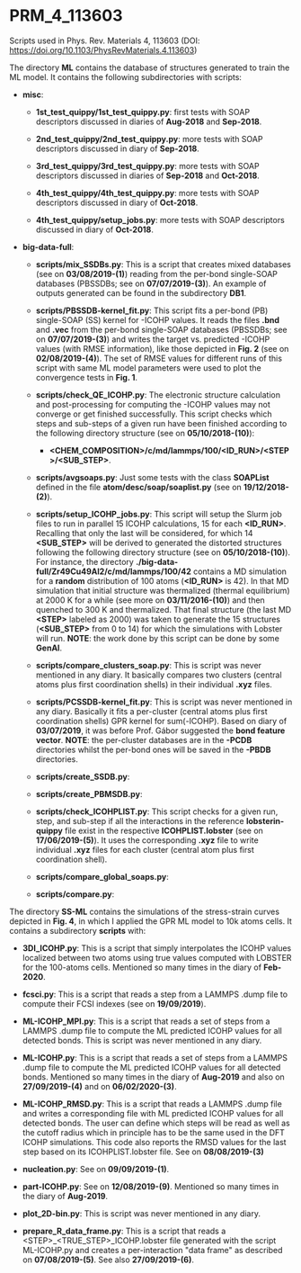 # PRM_4_113603
Scripts used in Phys. Rev. Materials 4, 113603 (DOI: https://doi.org/10.1103/PhysRevMaterials.4.113603)

The directory **ML** contains the database of structures generated to train the ML model. It contains the following subdirectories with scripts:

- **misc**:

  - **1st_test_quippy/1st_test_quippy.py**: first tests with SOAP descriptors discussed in diaries of **Aug-2018** and **Sep-2018**.

  - **2nd_test_quippy/2nd_test_quippy.py**: more tests with SOAP descriptors discussed in diary of **Sep-2018**.

  - **3rd_test_quippy/3rd_test_quippy.py**: more tests with SOAP descriptors discussed in diaries of **Sep-2018** and **Oct-2018**.

  - **4th_test_quippy/4th_test_quippy.py**: more tests with SOAP descriptors discussed in diary of **Oct-2018**.

  - **4th_test_quippy/setup_jobs.py**: more tests with SOAP descriptors discussed in diary of **Oct-2018**.

- **big-data-full**:

  - **scripts/mix_SSDBs.py**: This is a script that creates mixed databases (see on **03/08/2019-(1)**) reading from the per-bond single-SOAP databases (PBSSDBs; see on **07/07/2019-(3)**). An example of outputs generated can be found in the subdirectory **DB1**.

  - **scripts/PBSSDB-kernel_fit.py**: This script fits a per-bond (PB) single-SOAP (SS) kernel for -ICOHP values. It reads the files **.bnd** and **.vec** from the per-bond single-SOAP databases (PBSSDBs; see on **07/07/2019-(3)**) and writes the target vs. predicted -ICOHP values (with RMSE information), like those depicted in **Fig. 2** (see on **02/08/2019-(4)**). The set of RMSE values for different runs of this script with same ML model parameters were used to plot the convergence tests in **Fig. 1**.

  - **scripts/check_QE_ICOHP.py**: The electronic structure calculation and post-processing for computing the -ICOHP values may not converge or get finished successfully. This script checks which steps and sub-steps of a given run have been finished according to the following directory structure (see on **05/10/2018-(10)**):
    - **<CHEM_COMPOSITION>/c/md/lammps/100/<ID_RUN>/\<STEP>/<SUB_STEP>**.

  - **scripts/avgsoaps.py**: Just some tests with the class **SOAPList** defined in the file **atom/desc/soap/soaplist.py** (see on **19/12/2018-(2)**).

  - **scripts/setup_ICOHP_jobs.py**: This script will setup the Slurm job files to run in parallel 15 ICOHP calculations, 15 for each **<ID_RUN>**. Recalling that only the last **<STEP>** will be considered, for which 14 **<SUB_STEP>** will  be derived to generated the distorted structures following the following directory structure (see on **05/10/2018-(10)**). For instance, the directory **./big-data-full/Zr49Cu49Al2/c/md/lammps/100/42** contains a MD simulation for a **random** distribution of 100 atoms (**<ID_RUN>** is 42). In that MD simulation that initial structure was thermalized (thermal equilibrium) at 2000 K for a while (see more on **03/11/2016-(10)**) and then quenched to 300 K and thermalized. That final structure (the last MD **\<STEP>** labeled as 2000) was taken to generate the 15 structures (**<SUB_STEP>** from 0 to 14) for which the simulations with Lobster will run. **NOTE**: the work done by this script can be done by some **GenAI**.

  - **scripts/compare_clusters_soap.py**: This is script was never mentioned in any diary. It basically compares two clusters (central atoms plus first coordination shells) in their individual **.xyz** files.

  - **scripts/PCSSDB-kernel_fit.py**: This is script was never mentioned in any diary. Basically it fits a per-cluster (central atoms plus first coordination shells) GPR kernel for sum(-ICOHP). Based on diary of **03/07/2019**, it was before Prof. Gábor suggested the **bond feature vector**. **NOTE**: the per-cluster databases are in the **-PCDB** directories whilst the per-bond ones will be saved in the **-PBDB** directories.

  - **scripts/create_SSDB.py**:

  - **scripts/create_PBMSDB.py**:

  - **scripts/check_ICOHPLIST.py**: This script checks for a given run, step, and sub-step if all the interactions in the reference **lobsterin-quippy** file exist in the respective **ICOHPLIST.lobster** (see on **17/06/2019-(5)**). It uses the corresponding **.xyz** file to write individual **.xyz** files for each cluster (central atom plus first coordination shell).

  - **scripts/compare_global_soaps.py**:

  - **scripts/compare.py**:

The directory **SS-ML** contains the simulations of the stress-strain curves depicted in **Fig. 4**, in which I applied the GPR ML model to 10k atoms cells. It contains a subdirectory **scripts** with:

- **3DI_ICOHP.py**: This is a script that simply interpolates the ICOHP values localized between two atoms using true values computed with LOBSTER for the 100-atoms cells. Mentioned so many times in the diary of **Feb-2020**.

- **fcsci.py**: This is a script that reads a step from a LAMMPS .dump file to compute their FCSI indexes (see on **19/09/2019**).

- **ML-ICOHP_MPI.py**: This is a script that reads a set of steps from a LAMMPS .dump file to compute the ML predicted ICOHP values for all detected bonds. This is script was never mentioned in any diary.

- **ML-ICOHP.py**: This is a script that reads a set of steps from a LAMMPS .dump file to compute the ML predicted ICOHP values for all detected bonds. Mentioned so many times in the diary of **Aug-2019** and also on **27/09/2019-(4)** and on **06/02/2020-(3)**.

- **ML-ICOHP_RMSD.py**: This is a script that reads a LAMMPS .dump file and writes a corresponding file with ML predicted ICOHP values for all detected bonds. The user can define which steps will be read as well as the cutoff radius which in principle has to be the same used in the DFT ICOHP simulations. This code also reports the RMSD values for the last step based on its ICOHPLIST.lobster file. See on **08/08/2019-(3)**

- **nucleation.py**: See on **09/09/2019-(1)**.

- **part-ICOHP.py**: See on **12/08/2019-(9)**. Mentioned so many times in the diary of **Aug-2019**.

- **plot_2D-bin.py**: This is script was never mentioned in any diary.

- **prepare_R_data_frame.py**: This is a script that reads a \<STEP>_<TRUE_STEP>_ICOHP.lobster file generated with the script ML-ICOHP.py and creates a per-interaction "data frame" as described on **07/08/2019-(5)**. See also **27/09/2019-(6)**.
